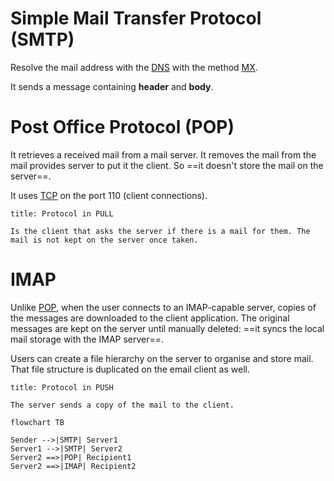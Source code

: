 # Simple Mail Transfer Protocol (SMTP)

Resolve the mail address with the [DNS](Domain%20Name%20System.md) with the method [MX](Domain%20Name%20System.md#Zone).

It sends a message containing **header** and **body**.

# Post Office Protocol (POP)

It retrieves a received mail from a mail server. It removes the mail from the mail provides server to put it the client. So ==it doesn't store the mail on the server==.

It uses [TCP](Transmission%20Control%20Protocol%20(TCP).md) on the port 110 (client connections).

```ad-note
title: Protocol in PULL

Is the client that asks the server if there is a mail for them. The mail is not kept on the server once taken.
```

# IMAP

Unlike [POP](#Post%20Office%20Protocol%20(POP)), when the user connects to an IMAP-capable server, copies of the messages are downloaded to the client application. The original messages are kept on the server until manually deleted: ==it syncs the local mail storage with the IMAP server==.

Users can create a file hierarchy on the server to organise and store mail. That file structure is duplicated on the email client as well.

```ad-note
title: Protocol in PUSH

The server sends a copy of the mail to the client.
```

```mermaid
flowchart TB

Sender -->|SMTP| Server1
Server1 -->|SMTP| Server2
Server2 ==>|POP| Recipient1
Server2 ==>|IMAP| Recipient2
```
